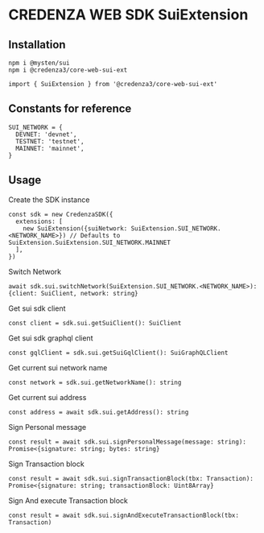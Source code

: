 # CREDENZA WEB SDK SuiExtension

## Installation

```
npm i @mysten/sui
npm i @credenza3/core-web-sui-ext

import { SuiExtension } from '@credenza3/core-web-sui-ext'
```

## Constants for reference

```
SUI_NETWORK = {
  DEVNET: 'devnet',
  TESTNET: 'testnet',
  MAINNET: 'mainnet',
}
```

## Usage

Create the SDK instance

```
const sdk = new CredenzaSDK({
  extensions: [
    new SuiExtension({suiNetwork: SuiExtension.SUI_NETWORK.<NETWORK_NAME>}) // Defaults to SuiExtension.SuiExtension.SUI_NETWORK.MAINNET
  ],
})
```

Switch Network

```
await sdk.sui.switchNetwork(SuiExtension.SUI_NETWORK.<NETWORK_NAME>): {client: SuiClient, network: string}
```

Get sui sdk client

```
const client = sdk.sui.getSuiClient(): SuiClient
```

Get sui sdk graphql client

```
const gqlClient = sdk.sui.getSuiGqlClient(): SuiGraphQLClient
```

Get current sui network name

```
const network = sdk.sui.getNetworkName(): string
```

Get current sui address

```
const address = await sdk.sui.getAddress(): string
```

Sign Personal message

```
const result = await sdk.sui.signPersonalMessage(message: string): Promise<{signature: string; bytes: string}
```

Sign Transaction block

```
const result = await sdk.sui.signTransactionBlock(tbx: Transaction): Promise<{signature: string; transactionBlock: Uint8Array}
```

Sign And execute Transaction block

```
const result = await sdk.sui.signAndExecuteTransactionBlock(tbx: Transaction)
```
